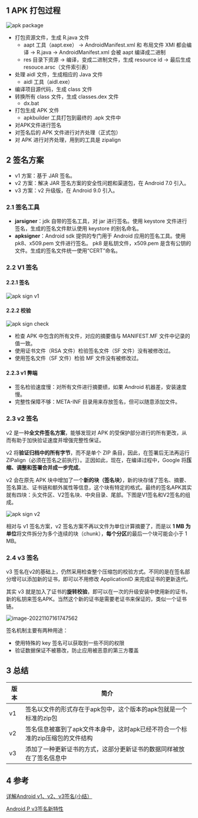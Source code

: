 ## 1 APK 打包过程

![apk package](../assets/android_apk_package.png)

* 打包资源文件，生成 R.java 文件
  - aapt 工具（aapt.exe） -> AndroidManifest.xml 和 布局文件 XMl 都会编译 -> R.java -> AndroidManifest.xml 会被 aapt 编译成二进制
  - res 目录下资源 -> 编译，变成二进制文件，生成 resource id -> 最后生成 resouce.arsc（文件索引表）
* 处理 aidl 文件，生成相应的 Java 文件
  * aidl 工具（aidl.exe）
* 编译项目源代码，生成 class 文件
* 转换所有 class 文件，生成 classes.dex 文件
  * dx.bat
* 打包生成 APK 文件
  * apkbuilder 工具打包到最终的 .apk 文件中
*  对APK文件进行签名
*  对签名后的 APK 文件进行对齐处理（正式包）
  * 对 APK 进行对齐处理，用到的工具是 zipalign

## 2 签名方案

- v1 方案：基于 JAR 签名。
- v2 方案：解决 JAR 签名方案的安全性问题和渠道包，在 Android 7.0 引入。
- v3 方案：v2 升级版，在 Android 9.0 引入。

### 2.1 签名工具

* **jarsigner**：jdk 自带的签名工具，对 jar 进行签名。使用 keystore 文件进行签名，生成的签名文件默认使用 keystore 的别名命名。
* **apksigner**：Android sdk 提供的专门用于 Android 应用的签名工具。使用 pk8、x509.pem 文件进行签名。 pk8 是私钥文件，x509.pem 是含有公钥的文件。生成的签名文件统一使用“CERT”命名。

### 2.2 V1 签名

#### 2.2.1 签名

![apk sign v1](../assets/android_apk_sign_v1.png)

#### 2.2.2 校验

![apk sign check](../assets/android_apk_sign_check.png)

- 检查 APK 中包含的所有文件，对应的摘要值与 MANIFEST.MF 文件中记录的值一致。
- 使用证书文件（RSA 文件）检验签名文件（SF 文件）没有被修改过。
- 使用签名文件（SF 文件）检验 MF 文件没有被修改过。

#### 2.2.3 v1 弊端

* 签名检验速度慢：对所有文件进行摘要绩，如果 Android 机器差，安装速度慢。
* 完整性保障不够：META-INF 目录用来存放签名，但可以随意添加文件。

### 2.3 v2 签名

 v2 是一种**全文件签名方案**，能够发现对 APK 的受保护部分进行的所有更改，从而有助于加快验证速度并增强完整性保证。

v2 将**验证归档中的所有字节**，而不是单个 ZIP 条目，因此，在签署后无法再运行 ZIPalign（必须在签名之前执行）。正因如此，现在，在编译过程中，Google 将**压缩、调整和签署合并成一步完成**。

v2 会在原先 APK 块中增加了一个**新的块（签名块）**，新的块存储了签名、摘要、签名算法、证书链和额外属性等信息，这个块有特定的格式。最终的签名APK其实就有四块：头文件区、V2签名块、中央目录、尾部。下图是V1签名和V2签名的组成。

![apk sign v2](../assets/android_apk_sign_v2.png)

相对与 v1 签名方案，v2 签名方案不再以文件为单位计算摘要了，而是以 **1 MB 为单位**将文件拆分为多个连续的块（chunk），**每个分区**的最后一个块可能会小于 1 MB。

### 2.4 v3 签名

 v3 签名在v2的基础上，仍然采用检查整个压缩包的校验方式。不同的是在签名部分增可以添加新的证书，即可以不用修改 ApplicationID 来完成证书的更新迭代。

其实 v3 就是加入了证书的**旋转校验**，即可以在一次的升级安装中使用新的证书，新的私钥来签名APK。当然这个新的证书是需要老证书来保证的，类似一个证书链。

![image-20221107161747562](../assets/android_apk_sign_v3.png)

签名机制主要有两种用途：

- 使用特殊的 key 签名可以获取到一些不同的权限
- 验证数据保证不被篡改，防止应用被恶意的第三方覆盖

## 3 总结

| 版本 | 简介                                                         |
| ---- | ------------------------------------------------------------ |
| v1   | 签名以文件的形式存在于apk包中，这个版本的apk包就是一个标准的zip包 |
| v2   | 签名信息被塞到了apk文件本身中，这时apk已经不符合一个标准的zip压缩包的文件结构 |
| v3   | 添加了一种更新证书的方式，这部分更新证书的数据同样被放在了签名信息中 |

## 4 参考

[详解Android v1、v2、v3签名(小结）](https://www.jb51.net/article/174939.htm)

[Android P v3签名新特性](https://blog.csdn.net/bobby_fu/article/details/103843038)
